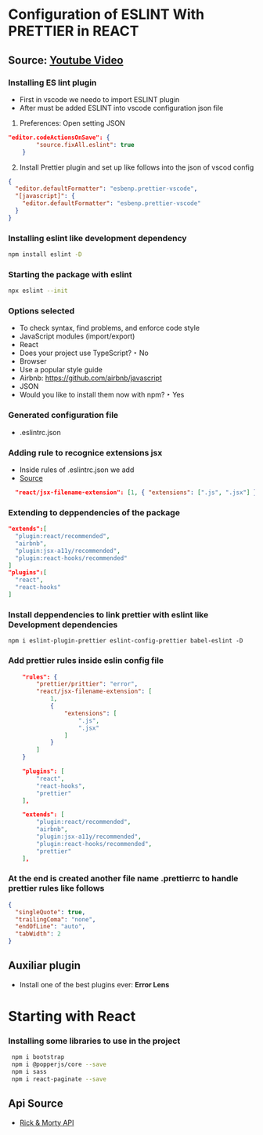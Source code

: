 # Configuration of ESLINT With PRETTIER in REACT
## Source: [Youtube Video](https://youtu.be/1tYJqTDkvUQ)
### Installing ES lint plugin
- First in vscode we needo to import ESLINT plugin
- After must be added ESLINT into vscode configuration json file
1. Preferences: Open setting JSON
```json
"editor.codeActionsOnSave": {
        "source.fixAll.eslint": true
    }
```
2. Install Prettier plugin and set up like follows into the json of vscod config
```json
{
  "editor.defaultFormatter": "esbenp.prettier-vscode",
  "[javascript]": {
    "editor.defaultFormatter": "esbenp.prettier-vscode"
  }
}
```
### Installing eslint like development dependency
```bash
npm install eslint -D
```
### Starting the package with eslint
```bash
npx eslint --init
```
### Options selected
  - To check syntax, find problems, and enforce code style
  - JavaScript modules (import/export)
  - React
  - Does your project use TypeScript? ‣ No
  - Browser
  - Use a popular style guide
  - Airbnb: https://github.com/airbnb/javascript
  - JSON
  - Would you like to install them now with npm? ‣ Yes

### Generated configuration file
- .eslintrc.json

### Adding rule to recognice extensions jsx 
- Inside rules of .eslintrc.json we add
- [Source](https://github.com/yannickcr/eslint-plugin-react/blob/master/docs/rules/jsx-filename-extension.md)
```json
  "react/jsx-filename-extension": [1, { "extensions": [".js", ".jsx"] }]
```
### Extending to deppendencies of the package
```json
"extends":[
  "plugin:react/recommended",
  "airbnb",
  "plugin:jsx-a11y/recommended",
  "plugin:react-hooks/recommended"
]
"plugins":[
  "react",
  "react-hooks"
]
```


### Install deppendencies to link prettier with eslint like Development dependencies

```shell
npm i eslint-plugin-prettier eslint-config-prettier babel-eslint -D
```
### Add prettier rules inside eslin config file

```json
    "rules": {
        "prettier/prittier": "error",
        "react/jsx-filename-extension": [
            1,
            {
                "extensions": [
                    ".js",
                    ".jsx"
                ]
            }
        ]
    }
```
```json
    "plugins": [
        "react",
        "react-hooks",
        "prettier"
    ],
```
```json
    "extends": [
        "plugin:react/recommended",
        "airbnb",
        "plugin:jsx-a11y/recommended",
        "plugin:react-hooks/recommended",
        "prettier"
    ],
```

### At the end is created another file name .prettierrc to handle prettier rules like follows

```json
{
  "singleQuote": true,
  "trailingComa": "none",
  "endOfLine": "auto",
  "tabWidth": 2
}
```

## Auxiliar plugin

- Install one of the best plugins ever: **Error Lens**

# Starting with React

### Installing some libraries to use in the project
```bash
 npm i bootstrap
 npm i @popperjs/core --save
 npm i sass
 npm i react-paginate --save
```
## Api Source
- [Rick & Morty API](https://rickandmortyapi.com/)

